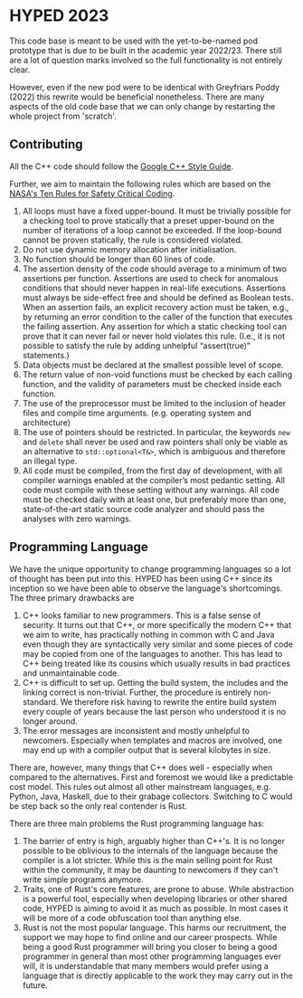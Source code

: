 # HYPED 2023

This code base is meant to be used with the yet-to-be-named pod prototype that is due to be built in the academic year 2022/23. There still are a lot of question marks involved so the full functionality is not entirely clear.

However, even if the new pod were to be identical with Greyfriars Poddy (2022) this rewrite would be beneficial nonetheless. 
There are many aspects of the old code base that we can only change by restarting the whole project from 'scratch'.

## Contributing

All the C++ code should follow the [Google C++ Style Guide](https://google.github.io/styleguide/cppguide.html).

Further, we aim to maintain the following rules which are based on the [NASA's Ten Rules for Safety Critical Coding](https://pixelscommander.com/wp-content/uploads/2014/12/P10.pdf).

1. All loops must have a fixed upper-bound. It must be trivially possible for a 
checking tool to prove statically that a preset upper-bound on the number of iterations 
of a loop cannot be exceeded. If the loop-bound cannot be proven statically, the rule 
is considered violated.
2. Do not use dynamic memory allocation after initialisation.
3. No function should be longer than 60 lines of code.
4. The assertion density of the code should average to a minimum of two 
assertions per function. Assertions are used to check for anomalous conditions that 
should never happen in real-life executions. Assertions must always be side-effect 
free and should be defined as Boolean tests. When an assertion fails, an explicit 
recovery action must be taken, e.g., by returning an error condition to the caller of the 
function that executes the failing assertion. Any assertion for which a static checking 
tool can prove that it can never fail or never hold violates this rule. (I.e., it is not 
possible to satisfy the rule by adding unhelpful “assert(true)” statements.) 
5. Data objects must be declared at the smallest possible level of scope.
6. The return value of non-void functions must be checked by each calling 
function, and the validity of parameters must be checked inside each function.
7. The use of the preprocessor must be limited to the inclusion of header files and compile time arguments. (e.g. operating system and architecture)
8. The use of pointers should be restricted. In particular, the keywords `new` and `delete` shall never be used and raw pointers shall only be viable as an alternative to `std::optional<T&>`, which is ambiguous and therefore an illegal type.
9. All code must be compiled, from the first day of development, with all 
compiler warnings enabled at the compiler’s most pedantic setting. All code must 
compile with these setting without any warnings. All code must be checked daily with 
at least one, but preferably more than one, state-of-the-art static source code analyzer 
and should pass the analyses with zero warnings.

## Programming Language

We have the unique opportunity to change programming languages so a lot of thought has been put into this. HYPED has been using C++ since its inception so we have been able to observe the language's shortcomings. The three primary drawbacks are

1. C++ looks familiar to new programmers. This is a false sense of security. It turns out that C++, or more specifically the modern C++ that we aim to write, has practically nothing in common with C and Java even though they are syntactically very similar and some pieces of code may be copied from one of the languages to another. This has lead to C++ being treated like its cousins which usually results in bad practices and unmaintainable code.
2. C++ is difficult to set up. Getting the build system, the includes and the linking correct is non-trivial. Further, the procedure is entirely non-standard. We therefore risk having to rewrite the entire build system every couple of years because the last person who understood it is no longer around.
3. The error messages are inconsistent and mostly unhelpful to newcomers. Especially when templates and macros are involved, one may end up with a compiler output that is several kilobytes in size.

There are, however, many things that C++ does well - especially when compared to the alternatives. First and foremost we would like a predictable cost model. This rules out almost all other mainstream languages, e.g. Python, Java, Haskell, due to their grabage collectors. Switching to C would be step back so the only real contender is Rust.

There are three main problems the Rust programming language has:

1. The barrier of entry is high, arguably higher than C++'s. It is no longer possible to be oblivious to the internals of the language because the compiler is a lot stricter. While this is the main selling point for Rust within the community, it may be daunting to newcomers if they can't write simple programs anymore.
2. Traits, one of Rust's core features, are prone to abuse. While abstraction is a powerful tool, especially when developing libraries or other shared code, HYPED is aiming to avoid it as much as possible. In most cases it will be more of a code obfuscation tool than anything else.
3. Rust is not the most popular language. This harms our recruitment, the support we may hope to find online and our career prospects. While being a good Rust programmer will bring you closer to being a good programmer in general than most other programming languages ever will, it is understandable that many members would prefer using a language that is directly applicable to the work they may carry out in the future.
